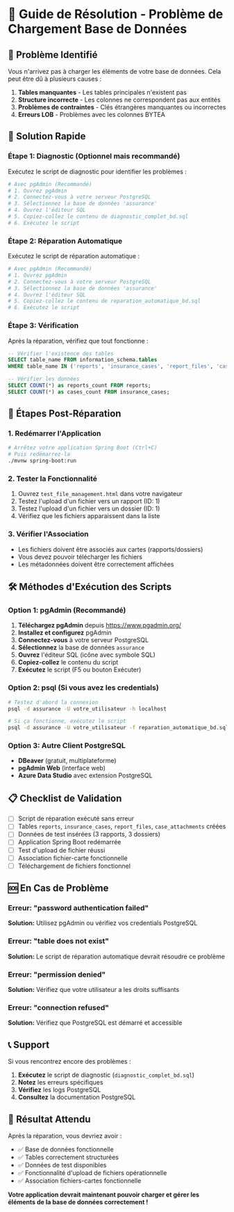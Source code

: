 # 🔧 Guide de Résolution - Problème de Chargement Base de Données

## 🚨 Problème Identifié
Vous n'arrivez pas à charger les éléments de votre base de données. Cela peut être dû à plusieurs causes :

1. **Tables manquantes** - Les tables principales n'existent pas
2. **Structure incorrecte** - Les colonnes ne correspondent pas aux entités
3. **Problèmes de contraintes** - Clés étrangères manquantes ou incorrectes
4. **Erreurs LOB** - Problèmes avec les colonnes BYTEA

## 🎯 Solution Rapide

### Étape 1: Diagnostic (Optionnel mais recommandé)
Exécutez le script de diagnostic pour identifier les problèmes :

```bash
# Avec pgAdmin (Recommandé)
# 1. Ouvrez pgAdmin
# 2. Connectez-vous à votre serveur PostgreSQL
# 3. Sélectionnez la base de données 'assurance'
# 4. Ouvrez l'éditeur SQL
# 5. Copiez-collez le contenu de diagnostic_complet_bd.sql
# 6. Exécutez le script
```

### Étape 2: Réparation Automatique
Exécutez le script de réparation automatique :

```bash
# Avec pgAdmin (Recommandé)
# 1. Ouvrez pgAdmin
# 2. Connectez-vous à votre serveur PostgreSQL
# 3. Sélectionnez la base de données 'assurance'
# 4. Ouvrez l'éditeur SQL
# 5. Copiez-collez le contenu de reparation_automatique_bd.sql
# 6. Exécutez le script
```

### Étape 3: Vérification
Après la réparation, vérifiez que tout fonctionne :

```sql
-- Vérifier l'existence des tables
SELECT table_name FROM information_schema.tables 
WHERE table_name IN ('reports', 'insurance_cases', 'report_files', 'case_attachments');

-- Vérifier les données
SELECT COUNT(*) as reports_count FROM reports;
SELECT COUNT(*) as cases_count FROM insurance_cases;
```

## 🔄 Étapes Post-Réparation

### 1. Redémarrer l'Application
```bash
# Arrêtez votre application Spring Boot (Ctrl+C)
# Puis redémarrez-la
./mvnw spring-boot:run
```

### 2. Tester la Fonctionnalité
1. Ouvrez `test_file_management.html` dans votre navigateur
2. Testez l'upload d'un fichier vers un rapport (ID: 1)
3. Testez l'upload d'un fichier vers un dossier (ID: 1)
4. Vérifiez que les fichiers apparaissent dans la liste

### 3. Vérifier l'Association
- Les fichiers doivent être associés aux cartes (rapports/dossiers)
- Vous devez pouvoir télécharger les fichiers
- Les métadonnées doivent être correctement affichées

## 🛠️ Méthodes d'Exécution des Scripts

### Option 1: pgAdmin (Recommandé)
1. **Téléchargez pgAdmin** depuis https://www.pgadmin.org/
2. **Installez et configurez** pgAdmin
3. **Connectez-vous** à votre serveur PostgreSQL
4. **Sélectionnez** la base de données `assurance`
5. **Ouvrez** l'éditeur SQL (icône avec symbole SQL)
6. **Copiez-collez** le contenu du script
7. **Exécutez** le script (F5 ou bouton Exécuter)

### Option 2: psql (Si vous avez les credentials)
```bash
# Testez d'abord la connexion
psql -d assurance -U votre_utilisateur -h localhost

# Si ça fonctionne, exécutez le script
psql -d assurance -U votre_utilisateur -f reparation_automatique_bd.sql
```

### Option 3: Autre Client PostgreSQL
- **DBeaver** (gratuit, multiplateforme)
- **pgAdmin Web** (interface web)
- **Azure Data Studio** avec extension PostgreSQL

## 📋 Checklist de Validation

- [ ] Script de réparation exécuté sans erreur
- [ ] Tables `reports`, `insurance_cases`, `report_files`, `case_attachments` créées
- [ ] Données de test insérées (3 rapports, 3 dossiers)
- [ ] Application Spring Boot redémarrée
- [ ] Test d'upload de fichier réussi
- [ ] Association fichier-carte fonctionnelle
- [ ] Téléchargement de fichiers fonctionnel

## 🆘 En Cas de Problème

### Erreur: "password authentication failed"
**Solution:** Utilisez pgAdmin ou vérifiez vos credentials PostgreSQL

### Erreur: "table does not exist"
**Solution:** Le script de réparation automatique devrait résoudre ce problème

### Erreur: "permission denied"
**Solution:** Vérifiez que votre utilisateur a les droits suffisants

### Erreur: "connection refused"
**Solution:** Vérifiez que PostgreSQL est démarré et accessible

## 📞 Support

Si vous rencontrez encore des problèmes :

1. **Exécutez** le script de diagnostic (`diagnostic_complet_bd.sql`)
2. **Notez** les erreurs spécifiques
3. **Vérifiez** les logs PostgreSQL
4. **Consultez** la documentation PostgreSQL

## 🎉 Résultat Attendu

Après la réparation, vous devriez avoir :
- ✅ Base de données fonctionnelle
- ✅ Tables correctement structurées
- ✅ Données de test disponibles
- ✅ Fonctionnalité d'upload de fichiers opérationnelle
- ✅ Association fichiers-cartes fonctionnelle

**Votre application devrait maintenant pouvoir charger et gérer les éléments de la base de données correctement !**
